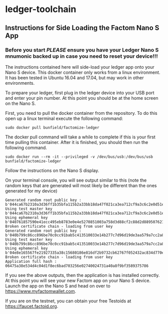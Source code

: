 # ledger-toolchain

## Instructions for Side Loading the Factom Nano S App 

### Before you start *PLEASE* ensure you have your Ledger Nano S mnumonic backed up in case you need to reset your device!!!

The instructions contained here will side-load your ledger app onto your Nano S device.  This docker container only works from a linux environment.  It has been tested in Ubuntu 16.04 and 17.04, but may work in other environments.


To prepare your ledger, first plug in the ledger device into your USB port and enter your pin number.  At this point you should be at the home screen on the Nano S.

First, you need to pull the docker container from the repository.  To do this open up a linux terminal execute the following command:

```
sudo docker pull bunfield/factomize-ledger
```

The docker pull command will take a while to complete if this is your first time pulling this container.  After it is finished, you should then run the following command.

```
sudo docker run --rm -it --privileged -v /dev/bus/usb:/dev/bus/usb bunfield/factomize-ledger
```

Follow the instructions on the Nano S display.

On your terminal console, you will see output similar to this (note the random keys that are generated will most likely be different than the ones generated for my device)


```
Generated random root public key : b'044ca67b2310a3d36ff1b35bfa115b2a33bb18da47f021ca3ea712cf9a3c6c2e0d51e193609139365b643be38ec834a8ecbd532c3098feceab08ea84b25b6682ac'
Using test master key b'044ca67b2310a3d36ff1b35bfa115b2a33bb18da47f021ca3ea712cf9a3c6c2e0d51e193609139365b643be38ec834a8ecbd532c3098feceab08ea84b25b6682ac' 
Using ephemeral key b'040761857590e41ecc495eb8783e0e4e5270851003a758d3d88cf2c88d2d88950762166a7b868a673f4f7b3dbe507fa3e8f6262cec7a8fa25aa4550f7c03723e6c'
Broken certificate chain - loading from user key
Generated random root public key : b'040b799c86cc896be70c0cc91bab5c413510033e14b277c7d96d19de3aa579a7cc2a8fae8ef5b7ec1c699d6222ff73b13017a7d755e3a4931794c200a6508c776d'
Using test master key b'040b799c86cc896be70c0cc91bab5c413510033e14b277c7d96d19de3aa579a7cc2a8fae8ef5b7ec1c699d6222ff73b13017a7d755e3a4931794c200a6508c776d' 
Using ephemeral key b'04e8e165567fe21927335a38c15680186e816df2b9732cb62767f052432ac834d770ee6d08810bb571b86898724b7b4dc25024fa92dc2ee3c87a61ad79651c201f'
Broken certificate chain - loading from user key
Application full hash : 06475a38e534d4c04d1f8ec6bad703256e02740024731a40a8f9bf3589375786
```

If you see the above outputs, then the application is has installed correctly.  At this point you will see your new Factom app on your Nano S device.  Launch the app on the Nano S and head on over to https://www.myfactomwallet.com.  

If you are on the testnet, you can obtain your free Testoids at https://faucet.factoid.org.  